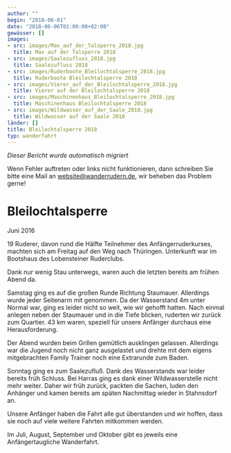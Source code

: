 ```yaml
---
author: ""
begin: "2018-06-01"
date: "2018-06-06T01:00:00+02:00"
gewässer: []
images:
- src: images/Max_auf_der_Talsperre_2018.jpg
  title: Max auf der Talsperre 2018
- src: images/Saalezufluss_2018.jpg
  title: Saalezufluss 2018
- src: images/Ruderboote_Bleilochtalsperre_2018.jpg
  title: Ruderboote Bleilochtalsperre 2018
- src: images/Vierer_auf_der_Bleilochtalsperre_2018.jpg
  title: Vierer auf der Bleilochtalsperre 2018
- src: images/Maschinenhaus_Bleilochtalsperre_2018.jpg
  title: Maschinenhaus Bleilochtalsperre 2018
- src: images/Wildwasser_auf_der_Saale_2018.jpg
  title: Wildwasser auf der Saale 2018
länder: []
title: Bleilochtalsperre 2018
typ: wanderfahrt
---
```



*Dieser Bericht wurde automatisch migriert*

Wenn Fehler auftreten oder links nicht funktionieren, dann schreiben Sie bitte eine Mail an website@wanderrudern.de, wir beheben das Problem gerne!



# Bleilochtalsperre


Juni 2016

19 Ruderer, davon rund die Hälfte Teilnehmer des Anfängerruderkurses, machten sich am Freitag auf den Weg nach Thüringen. Unterkunft war im Bootshaus des Lobensteiner Ruderclubs.

Dank nur wenig Stau unterwegs, waren auch die letzten bereits am frühen Abend da.

Samstag ging es auf die großen Runde Richtung Staumauer. Allerdings wurde jeder Seitenarm mit genommen. Da der Wasserstand 4m unter Normal war, ging es leider nicht so weit, wie wir gehofft hatten. Nach einmal anlegen neben der Staumauer und in die Tiefe blicken, ruderten wir zurück zum Quartier. 43 km waren, speziell für unsere Anfänger durchaus eine Herausforderung.

Der Abend wurden beim Grillen gemütlich ausklingen gelassen. Allerdings war die Jugend noch nicht ganz ausgelastet und drehte mit dem eigens mitgebrachten Family Trainer noch eine Extrarunde zum Baden.

Sonntag ging es zum Saalezufluß. Dank des Wasserstands war leider bereits früh Schluss. Bei Harras ging es dank einer Wildwasserstelle nicht mehr weiter. Daher wir früh zurück, packten die Sachen, luden den Anhänger und kamen bereits am späten Nachmittag wieder in Stahnsdorf an.

Unsere Anfänger haben die Fahrt alle gut überstanden und wir hoffen, dass sie noch auf viele weitere Fahrten mitkommen werden.

Im Juli, August, September und Oktober gibt es jeweils eine Anfängertaugliche Wanderfahrt.